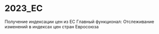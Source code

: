 # 2023_EC
Получение индексации цен из ЕС
Главный функционал:
  Отслеживание изменений в индексах цен стран Евросоюза
